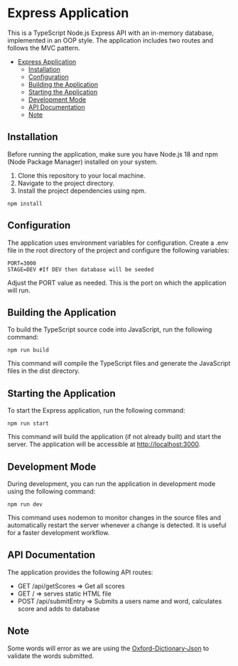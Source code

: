 # Express Application

This is a TypeScript Node.js Express API with an in-memory database, implemented in an OOP style. The application includes two routes and follows the MVC pattern.

- [Express Application](#express-application)
  - [Installation](#installation)
  - [Configuration](#configuration)
  - [Building the Application](#building-the-application)
  - [Starting the Application](#starting-the-application)
  - [Development Mode](#development-mode)
  - [API Documentation](#api-documentation)
  - [Note](#note)

## Installation

Before running the application, make sure you have Node.js 18 and npm (Node Package Manager) installed on your system.

1. Clone this repository to your local machine.
2. Navigate to the project directory.
3. Install the project dependencies using npm.

```shell
npm install
```

## Configuration

The application uses environment variables for configuration. Create a .env file in the root directory of the project and configure the following variables:

```shell
PORT=3000
STAGE=DEV #If DEV then database will be seeded
```

Adjust the PORT value as needed. This is the port on which the application will run.

## Building the Application

To build the TypeScript source code into JavaScript, run the following command:

```shell
npm run build
```

This command will compile the TypeScript files and generate the JavaScript files in the dist directory.

## Starting the Application

To start the Express application, run the following command:

```shell
npm run start
```

This command will build the application (if not already built) and start the server. The application will be accessible at <http://localhost:3000>.

## Development Mode

During development, you can run the application in development mode using the following command:

```shell
npm run dev
```

This command uses nodemon to monitor changes in the source files and automatically restart the server whenever a change is detected. It is useful for a faster development workflow.

## API Documentation

The application provides the following API routes:

- GET /api/getScores => Get all scores
- GET / => serves static HTML file
- POST /api/submitEntry => Submits a users name and word, calculates score and adds to database

## Note

Some words will error as we are using the [Oxford-Dictionary-Json](https://github.com/cduica/Oxford-Dictionary-Json) to validate the words submitted.
